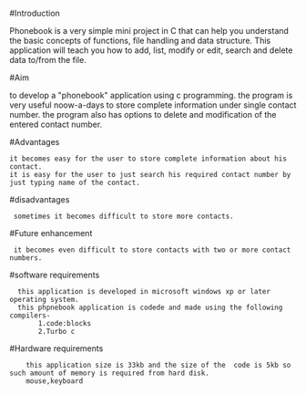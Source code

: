 #Introduction

   Phonebook is a very simple mini project in C that can help you understand the basic concepts of functions, file handling and data structure. 
   This application will teach you how to add, list, modify or edit, search and delete data to/from the file.
 
 
#Aim

  to develop a "phonebook" application using c programming.
  the program is very useful noow-a-days to store complete information under single contact number.
  the program also has options to delete and modification of the entered contact number.


#Advantages

    it becomes easy for the user to store complete information about his contact.
    it is easy for the user to just search his required contact number by just typing name of the contact.


#disadvantages

     sometimes it becomes difficult to store more contacts.


#Future enhancement

     it becomes even difficult to store contacts with two or more contact numbers.


#software requirements

      this application is developed in microsoft windows xp or later operating system.
      this phpnebook application is codede and made using the following compilers-
           1.code:blocks
           2.Turbo c
           

#Hardware requirements

        this application size is 33kb and the size of the  code is 5kb so such amount of memory is required from hard disk.
        mouse,keyboard
